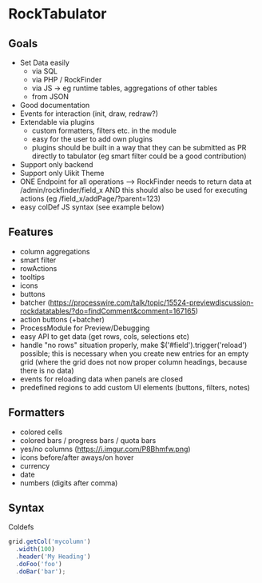 # RockTabulator

## Goals

* Set Data easily
  * via SQL
  * via PHP / RockFinder
  * via JS -> eg runtime tables, aggregations of other tables
  * from JSON
* Good documentation
* Events for interaction (init, draw, redraw?)
* Extendable via plugins
  * custom formatters, filters etc. in the module
  * easy for the user to add own plugins
  * plugins should be built in a way that they can be submitted as PR directly to tabulator (eg smart filter could be a good contribution)
* Support only backend
* Support only Uikit Theme
* ONE Endpoint for all operations --> RockFinder needs to return data at /admin/rockfinder/field_x AND this should also be used for executing actions (eg /field_x/addPage/?parent=123)
* easy colDef JS syntax (see example below)

## Features

* column aggregations
* smart filter
* rowActions
* tooltips
* icons
* buttons
* batcher (https://processwire.com/talk/topic/15524-previewdiscussion-rockdatatables/?do=findComment&comment=167165)
* action buttons (+batcher)
* ProcessModule for Preview/Debugging
* easy API to get data (get rows, cols, selections etc)
* handle "no rows" situation properly, make $('#field').trigger('reload') possible; this is necessary when you create new entries for an empty grid (where the grid does not now proper column headings, because there is no data)
* events for reloading data when panels are closed
* predefined regions to add custom UI elements (buttons, filters, notes)

## Formatters

* colored cells
* colored bars / progress bars / quota bars
* yes/no columns (https://i.imgur.com/P8Bhmfw.png)
* icons before/after aways/on hover
* currency
* date
* numbers (digits after comma)

## Syntax

Coldefs

```js
grid.getCol('mycolumn')
  .width(100)
  .header('My Heading')
  .doFoo('foo')
  .doBar('bar');
```
